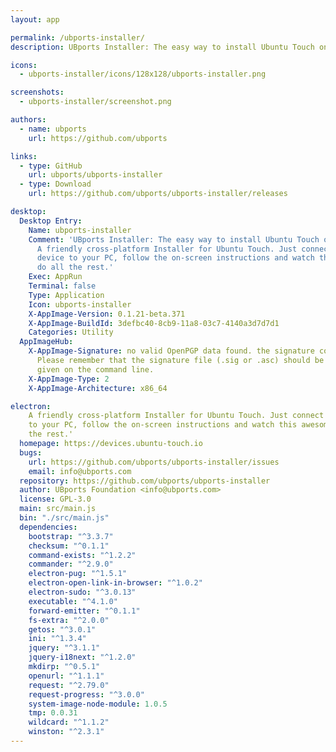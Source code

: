 ```yaml
---
layout: app

permalink: /ubports-installer/
description: UBports Installer: The easy way to install Ubuntu Touch on UBports devices. A friendly cross-platform Installer for Ubuntu Touch. Just connect a supported device to your PC, follow the on-screen instructions and watch this awesome tool do all the rest.

icons:
  - ubports-installer/icons/128x128/ubports-installer.png

screenshots:
  - ubports-installer/screenshot.png

authors:
  - name: ubports
    url: https://github.com/ubports

links:
  - type: GitHub
    url: ubports/ubports-installer
  - type: Download
    url: https://github.com/ubports/ubports-installer/releases

desktop:
  Desktop Entry:
    Name: ubports-installer
    Comment: 'UBports Installer: The easy way to install Ubuntu Touch on UBports devices.
      A friendly cross-platform Installer for Ubuntu Touch. Just connect a supported
      device to your PC, follow the on-screen instructions and watch this awesome tool
      do all the rest.'
    Exec: AppRun
    Terminal: false
    Type: Application
    Icon: ubports-installer
    X-AppImage-Version: 0.1.21-beta.371
    X-AppImage-BuildId: 3defbc40-8cb9-11a8-03c7-4140a3d7d7d1
    Categories: Utility
  AppImageHub:
    X-AppImage-Signature: no valid OpenPGP data found. the signature could not be verified.
      Please remember that the signature file (.sig or .asc) should be the first file
      given on the command line.
    X-AppImage-Type: 2
    X-AppImage-Architecture: x86_64

electron:
    A friendly cross-platform Installer for Ubuntu Touch. Just connect a supported device
    to your PC, follow the on-screen instructions and watch this awesome tool do all
    the rest.'
  homepage: https://devices.ubuntu-touch.io
  bugs:
    url: https://github.com/ubports/ubports-installer/issues
    email: info@ubports.com
  repository: https://github.com/ubports/ubports-installer
  author: UBports Foundation <info@ubports.com>
  license: GPL-3.0
  main: src/main.js
  bin: "./src/main.js"
  dependencies:
    bootstrap: "^3.3.7"
    checksum: "^0.1.1"
    command-exists: "^1.2.2"
    commander: "^2.9.0"
    electron-pug: "^1.5.1"
    electron-open-link-in-browser: "^1.0.2"
    electron-sudo: "^3.0.13"
    executable: "^4.1.0"
    forward-emitter: "^0.1.1"
    fs-extra: "^2.0.0"
    getos: "^3.0.1"
    ini: "^1.3.4"
    jquery: "^3.1.1"
    jquery-i18next: "^1.2.0"
    mkdirp: "^0.5.1"
    openurl: "^1.1.1"
    request: "^2.79.0"
    request-progress: "^3.0.0"
    system-image-node-module: 1.0.5
    tmp: 0.0.31
    wildcard: "^1.1.2"
    winston: "^2.3.1"
---
```

